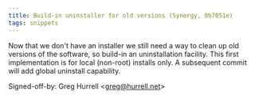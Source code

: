 ```yaml
---
title: Build-in uninstaller for old versions (Synergy, 0b7051e)
tags: snippets
---
```


Now that we don't have an installer we still need a way to clean up old versions of the software, so build-in an uninstallation facility. This first implementation is for local (non-root) installs only. A subsequent commit will add global uninstall capability.

Signed-off-by: Greg Hurrell &lt;greg@hurrell.net&gt;
